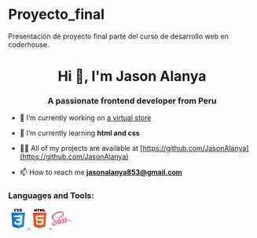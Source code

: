 # Proyecto_final
Presentación de proyecto final parte del curso de desarrollo web en coderhouse.
<h1 align="center">Hi 👋, I'm Jason Alanya</h1>
<h3 align="center">A passionate frontend developer from Peru</h3>

- 🔭 I’m currently working on [a virtual store](https://github.com/JasonAlanya/Proyecto_final)

- 🌱 I’m currently learning **html and css**

- 👨‍💻 All of my projects are available at [https://github.com/JasonAlanya](https://github.com/JasonAlanya)

- 📫 How to reach me **jasonalanya853@gmail.com**


<h3 align="left">Languages and Tools:</h3>
<p align="left"> <a href="https://www.w3schools.com/css/" target="_blank"> <img src="https://raw.githubusercontent.com/devicons/devicon/master/icons/css3/css3-original-wordmark.svg" alt="css3" width="40" height="40"/> </a> <a href="https://www.w3.org/html/" target="_blank"> <img src="https://raw.githubusercontent.com/devicons/devicon/master/icons/html5/html5-original-wordmark.svg" alt="html5" width="40" height="40"/> </a> <a href="https://sass-lang.com" target="_blank"> <img src="https://raw.githubusercontent.com/devicons/devicon/master/icons/sass/sass-original.svg" alt="sass" width="40" height="40"/> </a> </p>
